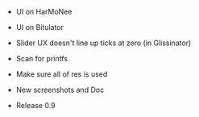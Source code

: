 - UI on HarMoNee
- UI on Bitulator

- Slider UX doesn't line up ticks at zero (in Glissinator)

- Scan for printfs
- Make sure all of res is used
- New screenshots and Doc

- Release 0.9
